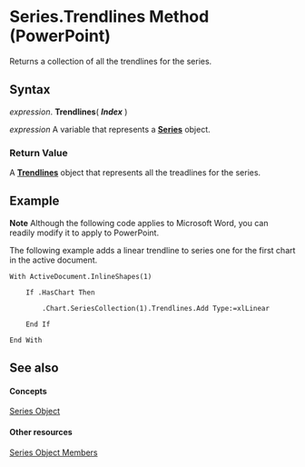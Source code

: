 
# Series.Trendlines Method (PowerPoint)

Returns a collection of all the trendlines for the series.


## Syntax

 _expression_. **Trendlines**( **_Index_** )

 _expression_ A variable that represents a **[Series](5c8c2d92-d8ca-4d21-e213-c374292275d4.md)** object.


### Return Value

A  **[Trendlines](8ac46695-aae0-3611-ebf7-c7339ea733ab.md)** object that represents all the treadlines for the series.


## Example




 **Note**  Although the following code applies to Microsoft Word, you can readily modify it to apply to PowerPoint.

The following example adds a linear trendline to series one for the first chart in the active document.




```
With ActiveDocument.InlineShapes(1)

    If .HasChart Then

        .Chart.SeriesCollection(1).Trendlines.Add Type:=xlLinear

    End If

End With
```


## See also


#### Concepts


[Series Object](5c8c2d92-d8ca-4d21-e213-c374292275d4.md)
#### Other resources


[Series Object Members](f7e7168d-3c6f-20db-1e75-56a101c69a70.md)
